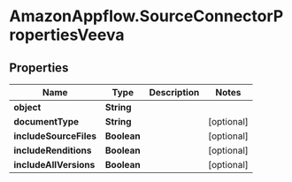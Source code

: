 # AmazonAppflow.SourceConnectorPropertiesVeeva

## Properties

Name | Type | Description | Notes
------------ | ------------- | ------------- | -------------
**object** | **String** |  | 
**documentType** | **String** |  | [optional] 
**includeSourceFiles** | **Boolean** |  | [optional] 
**includeRenditions** | **Boolean** |  | [optional] 
**includeAllVersions** | **Boolean** |  | [optional] 



